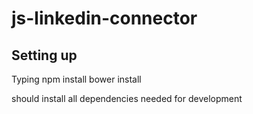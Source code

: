 js-linkedin-connector
=====================

Setting up
-----------

Typing
    npm install
    bower install

should install all dependencies needed for development
